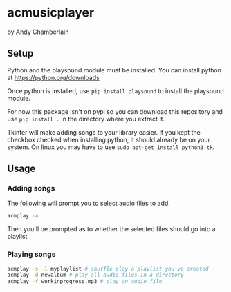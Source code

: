 # acmusicplayer

by Andy Chamberlain

## Setup

Python and the playsound module must be installed. You can install python at https://python.org/downloads

Once python is installed, use `pip install playsound` to install the playsound module.

For now this package isn't on pypi so you can download this repository and use `pip install .` in the directory where you extract it.

Tkinter will make adding songs to your library easier. If you kept the checkbox checked when installing python, it should already be on your system. On linux you may have to use `sudo apt-get install python3-tk`.


## Usage

### Adding songs

The following will prompt you to select audio files to add.

```sh
acmplay -a
```

Then you'll be prompted as to whether the selected files should go into a playlist

### Playing songs

```sh
acmplay -s -l myplaylist # shuffle play a playlist you've created
acmplay -d newalbum # play all audio files in a directory
acmplay -f workinprogress.mp3 # play an audio file
```
